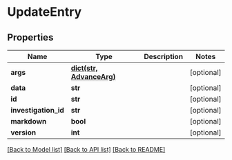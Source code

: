 # UpdateEntry

## Properties
Name | Type | Description | Notes
------------ | ------------- | ------------- | -------------
**args** | [**dict(str, AdvanceArg)**](AdvanceArg.md) |  | [optional] 
**data** | **str** |  | [optional] 
**id** | **str** |  | [optional] 
**investigation_id** | **str** |  | [optional] 
**markdown** | **bool** |  | [optional] 
**version** | **int** |  | [optional] 

[[Back to Model list]](../README.md#documentation-for-models) [[Back to API list]](../README.md#documentation-for-api-endpoints) [[Back to README]](../README.md)


